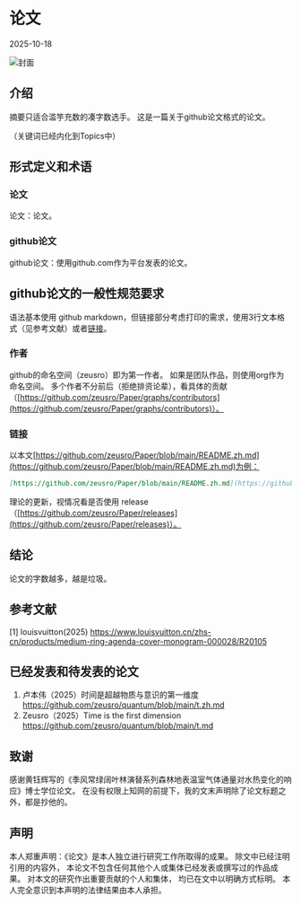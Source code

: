 # 论文

2025-10-18

![封面](img/cover.png)

## 介绍

摘要只适合滥竽充数的凑字数选手。
这是一篇关于github论文格式的论文。

（关键词已经内化到Topics中）

## 形式定义和术语

### 论文

论文：论文。

### github论文

github论文：使用github.com作为平台发表的论文。

## github论文的一般性规范要求

语法基本使用 github markdown，但链接部分考虑打印的需求，使用3行文本格式（见参考文献）或者[链接](链接)。

### 作者

github的命名空间（zeusro）即为第一作者。
如果是团队作品，则使用org作为命名空间。
多个作者不分前后（拒绝排资论辈），看具体的贡献（[https://github.com/zeusro/Paper/graphs/contributors](https://github.com/zeusro/Paper/graphs/contributors)）。

### 链接

以本文[https://github.com/zeusro/Paper/blob/main/README.zh.md](https://github.com/zeusro/Paper/blob/main/README.zh.md)为例：

```markdown
[https://github.com/zeusro/Paper/blob/main/README.zh.md](https://github.com/zeusro/Paper/blob/main/README.zh.md)
```

理论的更新，视情况看是否使用 release（[https://github.com/zeusro/Paper/releases](https://github.com/zeusro/Paper/releases)）。

## 结论

论文的字数越多，越是垃圾。

## 参考文献

[1] 
louisvuitton(2025)
https://www.louisvuitton.cn/zhs-cn/products/medium-ring-agenda-cover-monogram-000028/R20105

## 已经发表和待发表的论文

1. 卢本伟（2025）时间是超越物质与意识的第一维度 https://github.com/zeusro/quantum/blob/main/t.zh.md
1. Zeusro（2025）Time is the first dimension https://github.com/zeusro/quantum/blob/main/t.md

## 致谢

感谢黄钰辉写的《季风常绿阔叶林演替系列森林地表温室气体通量对水热变化的响应》博士学位论文。
在没有权限上知网的前提下，我的文末声明除了论文标题之外，都是抄他的。

## 声明

本人郑重声明：《论文》是本人独立进行研究工作所取得的成果。 除文中已经注明引用的内容外， 本论文不包含任何其他个人或集体已经发表或撰写过的作品成果。 对本文的研究作出重要贡献的个人和集体， 均已在文中以明确方式标明。 本人完全意识到本声明的法律结果由本人承担。